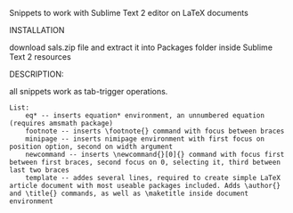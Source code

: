Snippets to work with Sublime Text 2 editor on LaTeX documents

INSTALLATION

download sals.zip file and extract it into Packages folder inside Sublime Text 2 resources

DESCRIPTION:

all snippets work as tab-trigger operations.
    
    List:
        eq* -- inserts equation* environment, an unnumbered equation (requires amsmath package)
        footnote -- inserts \footnote{} command with focus between braces
        minipage -- inserts nimipage environment with first focus on position option, second on width argument
        newcommand -- inserts \newcommand{}[0]{} command with focus first between first braces, second focus on 0, selecting it, third between last two braces
        template -- addes several lines, required to create simple LaTeX article document with most useable packages included. Adds \author{} and \title{} commands, as well as \maketitle inside document environment
